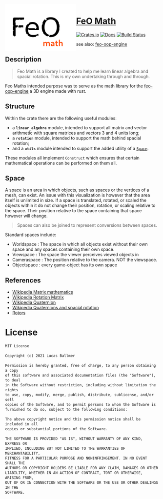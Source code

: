 <img align="left" alt="" src="./img/feo-math-logo.png" height="155" />

# [FeO Math](https://github.com/littleTitan/feo-math) <!-- (https://feo-math.rs) -->

[![Crates.io](https://img.shields.io/crates/v/feo-math.svg)](https://crates.io/crates/feo-math)
[![Docs](https://docs.rs/feo-math/badge.svg)](https://docs.rs/feo-math)
[![Build Status](https://github.com/littleTitan/feo-math/workflows/Rust/badge.svg)](https://github.com/littleTitan/feo-math/actions?query=workflow%3ARust)

see also: [feo-oop-engine](https://github.com/littleTitan/feo-oop-engine)

## Description

> Feo Math is a library I created to help me learn linear algebra and spacial rotation. This is my own undertaking through and through.

Feo Maths intended purpose was to serve as the math library for the [feo-oop-engine](https://github.com/littleTitan/feo-oop-engine) a 3D engine made with rust.

## Structure
Within the crate there are the following useful modules:
+ a **`linear_algebra`** module, intended to support all matrix and vector arithmetic with square matrices and vectors 3 and 4 units long;
+ a **`rotation`** module, intended to support the math behind spacial rotation;
+ and a **`utils`** module intended to support the added utility of a [`Space`](##Space).

These modules all implement `Construct` which ensures that certain mathematical operations can be performed on them all.

## Space
A space is an area in which objects, such as spaces or the vertices of a mesh, can exist. An issue with this visualization is however that the area itself is unlimited in size. If a space is translated, rotated, or scaled the objects within it do not change their position, rotation, or scaling relative to the space. Their position relative to the space containing that space however will change. 

> Spaces can also be joined to represent conversions between spaces.

Standard spaces include:
 + Worldspace : The space in which all objects exist without their own space and any spaces containing their own space.
 + Viewspace : The space the viewer perceives viewed objects in
 + Cameraspace : The position relative to the camera. NOT the viewspace.
 + Objectspace : every game-object has its own space


## References
+ [Wikipedia Matrix mathematics](https://en.wikipedia.org/wiki/Matrix_(mathematics))
+ [Wikipedia Rotation Matrix](https://en.wikipedia.org/wiki/Rotation_matrix)
+ [Wikipedia Quaternion](https://en.wikipedia.org/wiki/Quaternion)
+ [Wikipedia Quaternions and spacial rotation](https://en.wikipedia.org/wiki/Quaternions_and_spatial_rotation)
+ [Rotors](https://marctenbosch.com/quaternions/) <!-- the irony -->

# License 
```LICENSE
MIT License

Copyright (c) 2021 Lucas Ballmer

Permission is hereby granted, free of charge, to any person obtaining a copy
of this software and associated documentation files (the "Software"), to deal
in the Software without restriction, including without limitation the rights
to use, copy, modify, merge, publish, distribute, sublicense, and/or sell
copies of the Software, and to permit persons to whom the Software is
furnished to do so, subject to the following conditions:

The above copyright notice and this permission notice shall be included in all
copies or substantial portions of the Software.

THE SOFTWARE IS PROVIDED "AS IS", WITHOUT WARRANTY OF ANY KIND, EXPRESS OR
IMPLIED, INCLUDING BUT NOT LIMITED TO THE WARRANTIES OF MERCHANTABILITY,
FITNESS FOR A PARTICULAR PURPOSE AND NONINFRINGEMENT. IN NO EVENT SHALL THE
AUTHORS OR COPYRIGHT HOLDERS BE LIABLE FOR ANY CLAIM, DAMAGES OR OTHER
LIABILITY, WHETHER IN AN ACTION OF CONTRACT, TORT OR OTHERWISE, ARISING FROM,
OUT OF OR IN CONNECTION WITH THE SOFTWARE OR THE USE OR OTHER DEALINGS IN THE
SOFTWARE.
```
